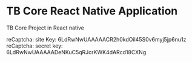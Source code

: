 # TB Core React Native Application
TB Core Project in React native

reCaptcha: site Key: 6LdRwNwUAAAAACR2h0kdOil45S0v6myj5jp6nu1z
reCaptcha: secret key: 6LdRwNwUAAAAADeNKuC5qRJcrKWK4dARcd18CXNg


